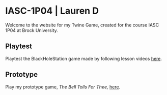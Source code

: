 # IASC-1P04 | Lauren D
Welcome to the website for my Twine Game, created for the course IASC 1P04 at Brock University.

## Playtest

Playtest the BlackHoleStation game made by following lesson videos [here](weekly_builds/BlackHoleStation_2021_Oct_18th_2.html).

## Prototype

Play my prototype game, _The Bell Tolls For Thee,_ [here](prototype/TheBellTollsForThee_Oct_28th_2021_Prototype_Final_Build.html).
